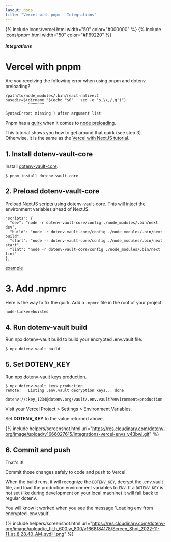 ```yaml
---
layout: docs
title: "Vercel with pnpm - Integrations"
---
```


{% include icons/vercel.html width="50" color="#000000" %}
{% include icons/pnpm.html width="50" color="#F69220" %}

##### Integrations

# Vercel with pnpm

Are you receiving the following error when using pnpm and dotenv preloading?

```
/path/to/node_modules/.bin/react-native:2
basedir=$(dirname "$(echo "$0" | sed -e 's,\\,/,g')")
          ^^^^^^^

SyntaxError: missing ) after argument list
```

Pnpm has a [quirk](https://github.com/pnpm/pnpm/issues/4782) when it comes to [node preloading](https://glebbahmutov.com/blog/preloading-node-module/). 

This tutorial shows you how to get around that quirk (see step 3). Otherwise, it is the same as the [Vercel with NextJS tutorial](/docs/integrations/vercel/nextjs).

## 1. Install dotenv-vault-core

Install [dotenv-vault-core](https://github.com/dotenv-org/dotenv-vault-core).

```
$ pnpm install dotenv-vault-core
```

## 2. Preload dotenv-vault-core

Preload NextJS scripts using dotenv-vault-core. This will inject the environment variables ahead of NextJS.

```
"scripts": {
  "dev": "node -r dotenv-vault-core/config ./node_modules/.bin/next dev",
  "build": "node -r dotenv-vault-core/config ./node_modules/.bin/next build",
  "start": "node -r dotenv-vault-core/config ./node_modules/.bin/next start",
  "lint": "node -r dotenv-vault-core/config ./node_modules/.bin/next lint"
},
```
[example](https://github.com/dotenv-org/integration-example-vercel-nextjs/blob/master/package.json)

# 3. Add .npmrc

Here is the way to fix the quirk. Add a `.npmrc` file in the root of your project.

```
node-linker=hoisted
```

## 4. Run dotenv-vault build

Run npx dotenv-vault build to build your encrypted .env.vault file.

```
$ npx dotenv-vault build
```

## 5. Set DOTENV_KEY

Run npx dotenv-vault keys production.

```
$ npx dotenv-vault keys production
remote:   Listing .env.vault decryption keys... done

dotenv://:key_1234@dotenv.org/vault/.env.vault?environment=production
```

Visit your Vercel Project > Settings > Environment Variables.

Set **DOTENV_KEY** to the value returned above.

{% include helpers/screenshot.html url="https://res.cloudinary.com/dotenv-org/image/upload/v1666027615/integrations-vercel-envs_y43bwi.gif" %}

## 6. Commit and push

That's it!

Commit those changes safely to code and push to Vercel.

When the build runs, it will recognize the `DOTENV_KEY`, decrypt the .env.vault file, and load the production environment variables to `ENV`. If a `DOTENV_KEY` is not set (like during development on your local machine) it will fall back to regular dotenv.

You will know it worked when you see the message 'Loading env from encrypted .env.vault'.

{% include helpers/screenshot.html url="https://res.cloudinary.com/dotenv-org/image/upload/c_fit,h_600,w_800/v1668184178/Screen_Shot_2022-11-11_at_8.28.40_AM_svdlil.png" %}

